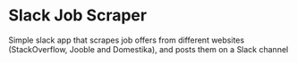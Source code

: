 # Slack Job Scraper

Simple slack app that scrapes job offers from different websites (StackOverflow, Jooble and Domestika), and posts them on a Slack channel
